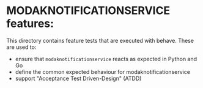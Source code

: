 MODAKNOTIFICATIONSERVICE features:
===============================================================================

This directory contains feature tests that are executed with behave.
These are used to:

  * ensure that ``modaknotificationservice`` reacts as expected in Python and Go
  * define the common expected behaviour for modaknotificationservice
  * support "Acceptance Test Driven-Design" (ATDD)